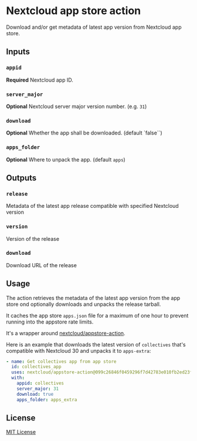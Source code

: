 # Nextcloud app store action

Download and/or get metadata of latest app version from Nextcloud app store.

## Inputs

### `appid`

**Required** Nextcloud app ID.

### `server_major`

**Optional** Nextcloud server major version number. (e.g. `31`)

### `download`

**Optional** Whether the app shall be downloaded. (default `false``)

### `apps_folder`

**Optional** Where to unpack the app. (default `apps`)

## Outputs

### `release`

Metadata of the latest app release compatible with specified Nextcloud version

### `version`

Version of the release

### `download`

Download URL of the release

## Usage

The action retrieves the metadata of the latest app version from the app store
ond optionally downloads and unpacks the release tarball.

It caches the app store `apps.json` file for a maximum of one hour to prevent
running into the appstore rate limits.

It's a wrapper around [nextcloud/appstore-action](https://github.com/nextcloud/appstore-action).

Here is an example that downloads the latest version of `collectives` that's
compatible with Nextcloud 30 and unpacks it to `apps-extra`:

```yaml
- name: Get collectives app from app store
  id: collectives_app
  uses: nextcloud/appstore-action@099c26846f0459296f7d42783e010fb2ed23fed2 # v1.0.0
  with:
    appid: collectives
    server_major: 31
    download: true
    apps_folder: apps_extra
```

## License

[MIT License](LICENSE)
